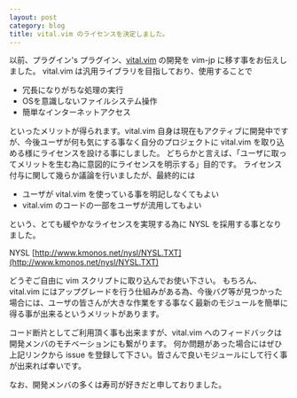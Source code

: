```yaml
---
layout: post
category: blog
title: vital.vim のライセンスを決定しました。
---
```


以前、プラグイン's プラグイン、[vital.vim](https://github.com/vim-jp/vital.vim) の開発を vim-jp に移す事をお伝えしました。
vital.vim は汎用ライブラリを目指しており、使用することで

* 冗長になりがちな処理の実行
* OSを意識しないファイルシステム操作
* 簡単なインターネットアクセス

といったメリットが得られます。vital.vim 自身は現在もアクティブに開発中ですが、今後ユーザが何も気にする事なく自分のプロジェクトに vital.vim を取り込める様にライセンスを設ける事にしました。
どちらかと言えば、「ユーザに取ってメリットを生む為に意図的にライセンスを明示する」目的です。
ライセンス付与に関して幾らか議論を行いましたが、最終的には

* ユーザが vital.vim を使っている事を明記しなくてもよい
* vital.vim のコードの一部をユーザが流用してもよい

という、とても緩やかなライセンスを実現する為に NYSL を採用する事となりました。

NYSL [http://www.kmonos.net/nysl/NYSL.TXT](http://www.kmonos.net/nysl/NYSL.TXT)

どうぞご自由に vim スクリプトに取り込んでお使い下さい。
もちろん、vital.vim にはアップグレードを行う仕組みがある為、今後バグ等が見つかった場合には、ユーザの皆さんが大きな作業をする事なく最新のモジュールを簡単に得る事が出来るというメリットがあります。

コード断片としてご利用頂く事も出来ますが、vital.vim へのフィードバックは開発メンバのモチベーションにも繋がります。
何か問題があった場合にはぜひ上記リンクから issue を登録して下さい。皆さんで良いモジュールにして行く事が出来れば幸いです。

なお、開発メンバの多くは寿司が好きだと申しておりました。
